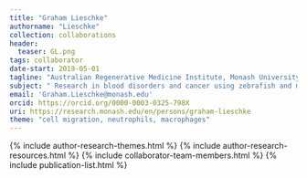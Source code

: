 ```yaml
---
title: "Graham Lieschke"
authorname: "Lieschke"
collection: collaborations
header:
  teaser: GL.png
tags: collaborator
date-start: 2019-05-01
tagline: "Australian Regenerative Medicine Institute, Monash University, Australia"
subject: " Research in blood disorders and cancer using zebrafish and mice."
email: 'Graham.Lieschke@monash.edu'
orcid: https://orcid.org/0000-0003-0325-798X
uri: https://research.monash.edu/en/persons/graham-lieschke
theme: "cell migration, neutrophils, macrophages"
---
```

<p align= "justify">




{% include author-research-themes.html %}
{% include author-research-resources.html %}
{% include collaborator-team-members.html %}
{% include publication-list.html %}
